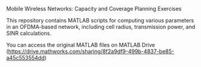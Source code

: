 Mobile Wireless Networks: Capacity and Coverage Planning Exercises

This repository contains MATLAB scripts for computing various parameters in an OFDMA-based network, including cell radius, transmission power, and SINR calculations.

You can access the original MATLAB files on MATLAB Drive (https://drive.mathworks.com/sharing/8f2a9df9-499b-4837-be85-a45c553554dd)
